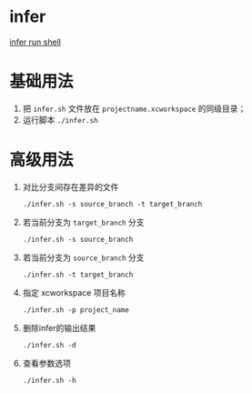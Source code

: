 # infer
[infer run shell](http://yuqiangcoder.com/2020/02/26/infer.html)

# 基础用法

1. 把 `infer.sh` 文件放在 `projectname.xcworkspace` 的同级目录；
2. 运行脚本 `./infer.sh`

# 高级用法

1. 对比分支间存在差异的文件
    
    ```
    ./infer.sh -s source_branch -t target_branch
    ```
    
2. 若当前分支为 `target_branch` 分支

    ```
    ./infer.sh -s source_branch
    ```
    
3. 若当前分支为 `source_branch` 分支

    ```
    ./infer.sh -t target_branch
    ```
    
4. 指定 xcworkspace 项目名称
    
    ```
    ./infer.sh -p project_name
    ```
    
5. 删除infer的输出结果
    
    ```
    ./infer.sh -d
    ```

6. 查看参数选项
    
    ```
    ./infer.sh -h
    ```

